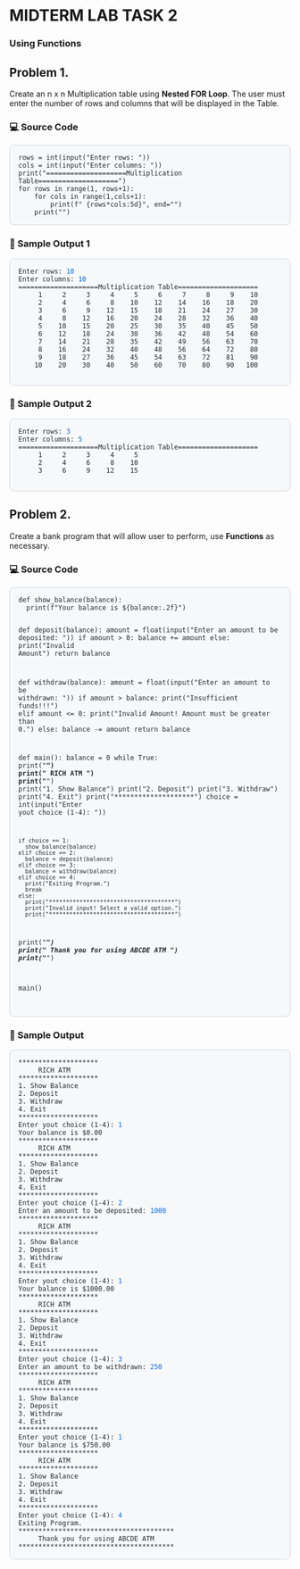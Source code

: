 # MIDTERM LAB TASK 2
### Using Functions

## Problem 1.
Create an n x n Multiplication table using **Nested FOR Loop**. The user must enter the number of rows and columns that will be displayed in the Table.

### 💻 Source Code
<div style="background-color:#f6f8fa; color:#24292e; padding:15px; border-radius:8px; border:1px solid #d0d7de; overflow-x:auto;">
<pre style="margin:0;"><code>rows = int(input("Enter rows: "))  
cols = int(input("Enter columns: "))  
print("====================Multiplication Table====================")  
for rows in range(1, rows+1):  
    for cols in range(1,cols+1):  
        print(f" {rows*cols:5d}", end="")
    print("")
</code></pre>
  </div>

### 🧾 Sample Output 1
<div style="background-color:#f6f8fa; color:#24292e; padding:15px; border-radius:8px; border:1px solid #d0d7de; overflow-x:auto;">
<pre style="margin:0;"><code>Enter rows: <span style="color:#0969da;">10</span>
Enter columns: <span style="color:#0969da;">10</span>
====================Multiplication Table====================
     1     2     3     4     5     6     7     8     9    10
     2     4     6     8    10    12    14    16    18    20
     3     6     9    12    15    18    21    24    27    30
     4     8    12    16    20    24    28    32    36    40
     5    10    15    20    25    30    35    40    45    50
     6    12    18    24    30    36    42    48    54    60
     7    14    21    28    35    42    49    56    63    70
     8    16    24    32    40    48    56    64    72    80
     9    18    27    36    45    54    63    72    81    90
    10    20    30    40    50    60    70    80    90   100
  </code></pre>
  </div>

### 🧾 Sample Output 2
<div style="background-color:#f6f8fa; color:#24292e; padding:15px; border-radius:8px; border:1px solid #d0d7de; overflow-x:auto;">
<pre style="margin:0;"><code>Enter rows: <span style="color:#0969da;">3</span>
Enter columns: <span style="color:#0969da;">5</span>
====================Multiplication Table====================
     1     2     3     4     5
     2     4     6     8    10
     3     6     9    12    15
 </code></pre>
  </div>

## Problem 2.
Create a bank program that will allow user to perform, use **Functions** as necessary.

### 💻 Source Code
<div style="background-color:#f6f8fa; color:#24292e; padding:15px; border-radius:8px; border:1px solid #d0d7de; overflow-x:auto;">
<pre style="margin:0;"><code>def show_balance(balance):
  print(f"Your balance is ${balance:.2f}")

def deposit(balance):
  amount = float(input("Enter an amount to be deposited: "))
  if amount > 0:
    balance += amount
  else:
    print("Invalid Amount")
  return balance

def withdraw(balance):
  amount = float(input("Enter an amount to be withdrawn: "))
  if amount > balance:
    print("Insufficient funds!!!")
  elif amount <= 0:
    print("Invalid Amount! Amount must be greater than 0.")
  else:
    balance -= amount
  return balance

def main():
  balance = 0
  while True:
    print("********************")
    print("     RICH ATM       ")
    print("********************")
    print("1. Show Balance")
    print("2. Deposit")
    print("3. Withdraw")
    print("4. Exit")
    print("********************")
    choice = int(input("Enter yout choice (1-4): "))

    if choice == 1:
      show_balance(balance)
    elif choice == 2:
      balance = deposit(balance)
    elif choice == 3:
      balance = withdraw(balance)
    elif choice == 4:
      print("Exiting Program.")
      break
    else:
      print("*************************************") 
      print("Invalid input! Select a valid option.")
      print("*************************************") 
  print("***************************************")
  print("     Thank you for using ABCDE ATM     ")
  print("***************************************")

main()
 </code></pre>
  </div>

### 🧾 Sample Output
<div style="background-color:#f6f8fa; color:#24292e; padding:15px; border-radius:8px; border:1px solid #d0d7de; overflow-x:auto;">
<pre style="margin:0;"><code>********************
     RICH ATM       
********************
1. Show Balance
2. Deposit
3. Withdraw
4. Exit
********************
Enter yout choice (1-4): <span style="color:#0969da;">1</span>
Your balance is $0.00
********************
     RICH ATM       
********************
1. Show Balance
2. Deposit
3. Withdraw
4. Exit
********************
Enter yout choice (1-4): <span style="color:#0969da;">2</span>
Enter an amount to be deposited: <span style="color:#0969da;">1000</span>
********************
     RICH ATM       
********************
1. Show Balance
2. Deposit
3. Withdraw
4. Exit
********************
Enter yout choice (1-4): <span style="color:#0969da;">1</span>
Your balance is $1000.00
********************
     RICH ATM       
********************
1. Show Balance
2. Deposit
3. Withdraw
4. Exit
********************
Enter yout choice (1-4): <span style="color:#0969da;">3</span>
Enter an amount to be withdrawn: <span style="color:#0969da;">250</span>
********************
     RICH ATM       
********************
1. Show Balance
2. Deposit
3. Withdraw
4. Exit
********************
Enter yout choice (1-4): <span style="color:#0969da;">1</span>
Your balance is $750.00
********************
     RICH ATM       
********************
1. Show Balance
2. Deposit
3. Withdraw
4. Exit
********************
Enter yout choice (1-4): <span style="color:#0969da;">4</span>
Exiting Program.
***************************************
     Thank you for using ABCDE ATM     
***************************************
</code></pre>
</div>

